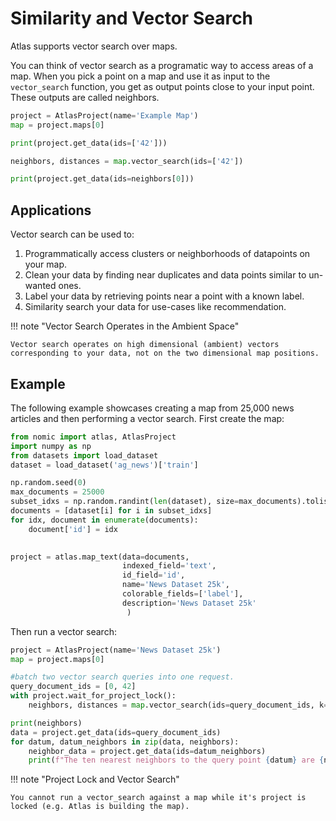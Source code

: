 # Similarity and Vector Search
Atlas supports vector search over maps.

You can think of vector search as a programatic way to access areas of a map.
When you pick a point on a map and use it as input to the `vector_search` function, you get as output points close to
your input point. These outputs are called neighbors.
```python
project = AtlasProject(name='Example Map')
map = project.maps[0]

print(project.get_data(ids=['42']))

neighbors, distances = map.vector_search(ids=['42'])

print(project.get_data(ids=neighbors[0]))
```

## Applications

Vector search can be used to:

1. Programmatically access clusters or neighborhoods of datapoints on your map.
2. Clean your data by finding near duplicates and data points similar to un-wanted ones.
3. Label your data by retrieving points near a point with a known label.
3. Similarity search your data for use-cases like recommendation.


!!! note "Vector Search Operates in the Ambient Space"

    Vector search operates on high dimensional (ambient) vectors corresponding to your data, not on the two dimensional map positions.

## Example
The following example showcases creating a map from 25,000 news articles and then performing a vector search.
First create the map:
```python
from nomic import atlas, AtlasProject
import numpy as np
from datasets import load_dataset
dataset = load_dataset('ag_news')['train']

np.random.seed(0)
max_documents = 25000
subset_idxs = np.random.randint(len(dataset), size=max_documents).tolist()
documents = [dataset[i] for i in subset_idxs]
for idx, document in enumerate(documents):
    document['id'] = idx
    

project = atlas.map_text(data=documents,
                         indexed_field='text',
                         id_field='id',
                         name='News Dataset 25k',
                         colorable_fields=['label'],
                         description='News Dataset 25k'
                          )

```

Then run a vector search:
```python
project = AtlasProject(name='News Dataset 25k')
map = project.maps[0]

#batch two vector search queries into one request.
query_document_ids = [0, 42]
with project.wait_for_project_lock():
    neighbors, distances = map.vector_search(ids=query_document_ids, k=10)

print(neighbors)
data = project.get_data(ids=query_document_ids)
for datum, datum_neighbors in zip(data, neighbors):
    neighbor_data = project.get_data(ids=datum_neighbors)
    print(f"The ten nearest neighbors to the query point {datum} are {neighbor_data}")
```

!!! note "Project Lock and Vector Search"

    You cannot run a vector_search against a map while it's project is locked (e.g. Atlas is building the map).
